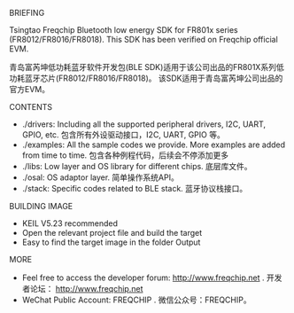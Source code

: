 BRIEFING

Tsingtao Freqchip Bluetooth low energy SDK for FR801x series (FR8012/FR8016/FR8018).
This SDK has been verified on Freqchip official EVM.

青岛富芮坤低功耗蓝牙软件开发包(BLE SDK)适用于该公司出品的FR801X系列低功耗蓝牙芯片(FR8012/FR8016/FR8018)。
该SDK适用于青岛富芮坤公司出品的官方EVM。

CONTENTS

* ./drivers:  Including all the supported peripheral drivers, I2C, UART, GPIO, etc. 包含所有外设驱动接口，I2C, UART, GPIO 等。
* ./examples: All the sample codes we provide. More examples are added from time to time. 包含各种例程代码，后续会不停添加更多
* ./libs:     Low layer and OS library for different chips. 底层库文件。
* ./osal:     OS adaptor layer. 简单操作系统API。
* ./stack:    Specific codes related to BLE stack. 蓝牙协议栈接口。

BUILDING IMAGE

* KEIL V5.23 recommended
* Open the relevant project file and build the target
* Easy to find the target image in the folder Output 

MORE

* Feel free to access the developer forum: http://www.freqchip.net . 开发者论坛： http://www.freqchip.net
* WeChat Public Account: FREQCHIP . 微信公众号：FREQCHIP。
 
